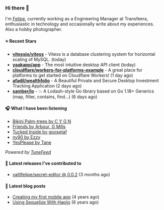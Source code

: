 ### Hi there 👋

I'm [Felipe](https://felipevm.com), currently working as a Engineering Manager at Transfeera, enthusiastic in technology and occasionally write about my experiences. Also a hobby photographer.

#### ⭐ Recent Stars
- **[vitessio/vitess](https://github.com/vitessio/vitess)** - Vitess is a database clustering system for horizontal scaling of MySQL. (today)
- **[yaakapp/app](https://github.com/yaakapp/app)** - The most intuitive desktop API client (today)
- **[cloudflare/workers-for-platforms-example](https://github.com/cloudflare/workers-for-platforms-example)** - A great place for platforms to get started on Cloudflare Workers! (1 day ago)
- **[afadil/wealthfolio](https://github.com/afadil/wealthfolio)** - A Beautiful Private and Secure Desktop Investment Tracking Application (2 days ago)
- **[samber/lo](https://github.com/samber/lo)** - 💥  A Lodash-style Go library based on Go 1.18&#43; Generics (map, filter, contains, find...) (6 days ago)

#### 🎧 What I have been listening
- [Bikini Palm-trees by C Y G N](https://open.spotify.com/track/1hoOwViOljQk62RasN6MY7)
- [Friends by Arbour, G Mills](https://open.spotify.com/track/5ck9DgUnS6rxXmZOh5cxBm)
- [Tucked Inside by goosetaf](https://open.spotify.com/track/35WesVxluGb3WoEq20qHS6)
- [ny90 by Ezzy](https://open.spotify.com/track/1y7ddkTYqIMX0EgzjjtX55)
- [YesPlease by Tane](https://open.spotify.com/track/0rqvIHxDIw0m4gNImbf2gd)

_Powered by [TuneFeed](https://tunefeed.app?ref=valtlfelipe-gh-profile)_ 

#### 🚀 Latest releases I've contributed to


- [valtlfelipe/secret-editor @ 0.0.2](https://github.com/valtlfelipe/secret-editor/releases/tag/0.0.2) (3 months ago)

#### 📄 Latest blog posts
- [Creating my first mobile app](https://felipevm.com/posts/creating-my-first-mobile-app/) (4 years ago)
- [Using Sequelize With Hapijs](https://felipevm.com/posts/using-sequelize-with-hapijs/) (6 years ago)

